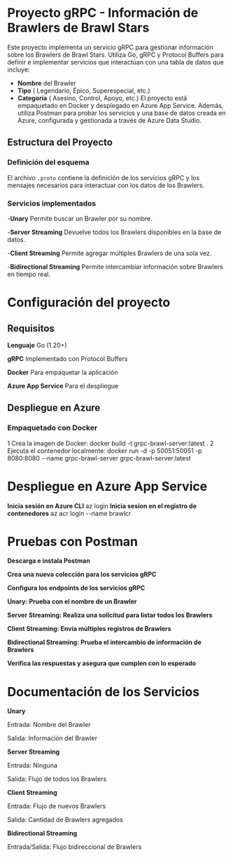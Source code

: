 # Proyecto gRPC - Información de Brawlers de Brawl Stars 

Este proyecto implementa un servicio gRPC para gestionar información sobre los Brawlers de Brawl Stars. Utiliza Go, gRPC y Protocol Buffers para definir e implementar servicios que interactúan con una tabla de datos que incluye:
- **Nombre** del Brawler
- **Tipo** ( Legendario, Épico, Superespecial, etc.)
- **Categoría** ( Asesino, Control, Apoyo, etc.)
El proyecto está empaquetado en Docker y desplegado en Azure App Service. Además, utiliza Postman para probar los servicios y una base de datos creada en Azure, configurada y gestionada a través de Azure Data Studio.

## Estructura del Proyecto

### Definición del esquema
El archivo `.proto` contiene la definición de los servicios gRPC y los mensajes necesarios para interactuar con los datos de los Brawlers.

### Servicios implementados

-**Unary** Permite buscar un Brawler por su nombre.

-**Server Streaming** Devuelve todos los Brawlers disponibles en la base de datos.

-**Client Streaming** Permite agregar múltiples Brawlers de una sola vez.

-**Bidirectional Streaming** Permite intercambiar información sobre Brawlers en tiempo real.

# Configuración del proyecto

## Requisitos

**Lenguaje** Go (1.20+)

**gRPC** Implementado con Protocol Buffers

**Docker** Para empaquetar la aplicación

**Azure App Service** Para el despliegue

## Despliegue en Azure

 ### Empaquetado con Docker
 1 Crea la imagen de Docker:
 docker build -t grpc-brawl-server:latest .
 2 Ejecuta el contenedor localmente:
 docker run -d -p 50051:50051 -p 8080:8080 --name grpc-brawl-server grpc-brawl-server:latest

 # Despliegue en Azure App Service
 **Inicia sesión en Azure CLI**
 az login
 **Inicia sesion en el registro de contenedores**
 az acr login --name brawlcr

#  Pruebas con Postman

**Descarga e instala Postman**

**Crea una nueva colección para los servicios gRPC**

**Configura los endpoints de los servicios gRPC**

**Unary: Prueba con el nombre de un Brawler**

**Server Streaming: Realiza una solicitud para listar todos los Brawlers**

**Client Streaming: Envía múltiples registros de Brawlers**

**Bidirectional Streaming: Prueba el intercambio de información de Brawlers**

**Verifica las respuestas y asegura que cumplen con lo esperado**

# Documentación de los Servicios

**Unary**

Entrada: Nombre del Brawler

Salida: Información del Brawler

**Server Streaming**

Entrada: Ninguna

Salida: Flujo de todos los Brawlers

**Client Streaming**

Entrada: Flujo de nuevos Brawlers

Salida: Cantidad de Brawlers agregados

**Bidirectional Streaming**

Entrada/Salida: Flujo bidireccional de Brawlers


 
 
 
 
